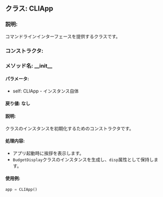 ## クラス: CLIApp

### 説明:
コマンドラインインターフェースを提供するクラスです。

### コンストラクタ:
### メソッド名: \_\_init\_\_
#### パラメータ:
- self: CLIApp - インスタンス自体

#### 戻り値: なし

#### 説明:
クラスのインスタンスを初期化するためのコンストラクタです。

#### 処理内容:
- アプリ起動時に挨拶を表示します。
- `BudgetDisplay`クラスのインスタンスを生成し、`disp`属性として保持します。

#### 使用例:
```python
app = CLIApp()

